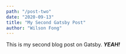 ```yaml
---
path: "/post-two"
date: "2020-09-13"
title: "My Second Gatsby Post"
author: "Wilson Fong"
---
```


This is my second blog post on Gatsby.  ***YEAH!***